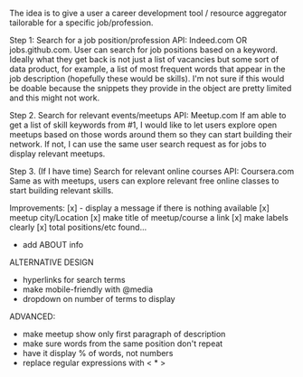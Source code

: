 The idea is to give a user a career development tool / resource aggregator tailorable for a specific job/profession.

Step 1: Search for a job position/profession
API: Indeed.com OR jobs.github.com.
User can search for job positions based on a keyword. Ideally what they get back is not just a list of vacancies but some sort of data product, for example, a list of most frequent words that appear in the job description (hopefully these would be skills). I'm not sure if this would be doable because the snippets they provide in the object are pretty limited and this might not work.

Step 2. Search for relevant events/meetups
API: Meetup.com
If am able to get a list of skill keywords from #1, I would like to let users explore open meetups based on those words around them so they can start building their network. If not, I can use the same user search request as for jobs to display relevant meetups.

Step 3. (If I have time) Search for relevant online courses
API: Coursera.com
Same as with meetups, users can explore relevant free online classes to start building relevant skills.



Improvements:
[x] - display a message if there is nothing available
[x] meetup city/Location
[x] make title of meetup/course a link
[x] make labels clearly
[x] total positions/etc found...
- add ABOUT info

ALTERNATIVE DESIGN
- hyperlinks for search terms
- make mobile-friendly with @media
- dropdown on number of terms to display

ADVANCED:
- make meetup show only first paragraph of description
- make sure words from the same position don't repeat
- have it display % of words, not numbers
- replace regular expressions with < * >
